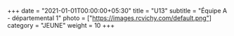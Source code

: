 +++
date = "2021-01-01T00:00:00+05:30"
title = "U13"
subtitle = "Équipe A - départemental 1"
photo = ["https://images.rcvichy.com/default.png"]
category = "JEUNE"
weight = 10
+++ 

